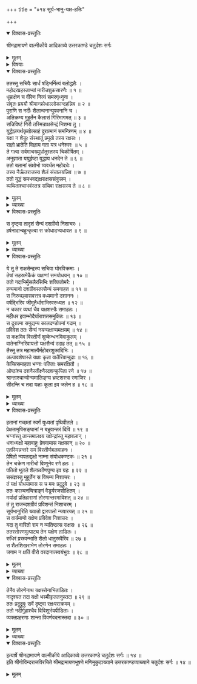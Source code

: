 +++
title = "०१४ सूर्य-भानु-यक्ष-हतिः"

+++

<details open><summary>विश्वास-प्रस्तुतिः</summary>

श्रीमद्रामायणे वाल्मीकीये आदिकाव्ये उत्तरकाण्डे चतुर्दशः सर्गः
</details>

<details><summary>मूलम्</summary>

श्रीमद्रामायणे वाल्मीकीये आदिकाव्ये उत्तरकाण्डे चतुर्दशः सर्गः
</details>

<details><summary>विषयाः</summary>

त्रैलोक्य-विजय-प्रतिज्ञान-पूर्वकं  
प्रहस्तादि-सचिवैः सेनया च सह  
निर्गतेन रावणेन  
प्रथमं कुबेर-जयाय कैलासं प्रतिगमनम् ॥ १ ॥  
कुबेर-सेनाभिः सह युध्यता रावणेन  
सूर्य-भानु-नामक--यक्ष-वधे यक्ष-सेनाभी रावण-भयात् पलायनम् ॥ २ ॥
</details>

<details open><summary>विश्वास-प्रस्तुतिः</summary>

ततस्तु सचिवैः सार्धं षड्भिर्नित्यं बलोद्धतैः ।  
महोदरप्रहस्ताभ्यां मारीचशुकसारणैः ॥ १ ॥  
धूम्राक्षेण च वीरेण नित्यं समरगृध्नुना ।  
संवृतः प्रययौ श्रीमान्क्रोधाल्लोकान्दहन्निव ॥ २ ॥  
पुराणि स नदीः शैलान्वनान्युपवनानि च ।  
अतिक्रम्य मुहूर्तेन कैलासं गिरिमागमत् ॥ ३ ॥  
सन्निविष्टं गिरौ तस्मिन्राक्षसेन्द्रं निशम्य तु ।  
युद्धेऽत्यर्थकृतोत्साहं दुरात्मानं समन्त्रिणम् ॥ ४ ॥  
यक्षा न शेकुः संस्थातुं प्रमुखे तस्य रक्षसः ।  
राज्ञो भ्रातेति विज्ञाय गता यत्र धनेश्वरः ॥ ५ ॥  
ते गत्वा सर्वमाचख्युर्भ्रातुस्तस्य चिकीर्षितम् ।  
अनुज्ञाता ययुर्हृष्टा युद्धाय धनदेन ते ॥ ६ ॥  
ततो बलानां संक्षोभो व्यवर्धत महोदधेः ।  
तस्य नैर्ऋतराजस्य शैलं संचालयन्निव ॥ ७ ॥  
ततो युद्धं समभवद्यक्षराक्षससंकुलम् ।  
व्यथिताश्चाभवंस्तत्र सचिवा राक्षसस्य ते ॥ ८ ॥
</details>

<details><summary>मूलम्</summary>

ततस्तु सचिवैः सार्धं षड्भिर्नित्यं बलोद्धतैः ।  
महोदरप्रहस्ताभ्यां मारीचशुकसारणैः ॥ १ ॥  
धूम्राक्षेण च वीरेण नित्यं समरगृध्नुना ।  
संवृतः प्रययौ श्रीमान्क्रोधाल्लोकान्दहन्निव ॥ २ ॥  
पुराणि स नदीः शैलान्वनान्युपवनानि च ।  
अतिक्रम्य मुहूर्तेन कैलासं गिरिमागमत् ॥ ३ ॥  
सन्निविष्टं गिरौ तस्मिन्राक्षसेन्द्रं निशम्य तु ।  
युद्धेऽत्यर्थकृतोत्साहं दुरात्मानं समन्त्रिणम् ॥ ४ ॥  
यक्षा न शेकुः संस्थातुं प्रमुखे तस्य रक्षसः ।  
राज्ञो भ्रातेति विज्ञाय गता यत्र धनेश्वरः ॥ ५ ॥  
ते गत्वा सर्वमाचख्युर्भ्रातुस्तस्य चिकीर्षितम् ।  
अनुज्ञाता ययुर्हृष्टा युद्धाय धनदेन ते ॥ ६ ॥  
ततो बलानां संक्षोभो व्यवर्धत महोदधेः ।  
तस्य नैर्ऋतराजस्य शैलं संचालयन्निव ॥ ७ ॥  
ततो युद्धं समभवद्यक्षराक्षससंकुलम् ।  
व्यथिताश्चाभवंस्तत्र सचिवा राक्षसस्य ते ॥ ८ ॥
</details>

<details><summary>व्याख्या</summary>

न शेकुरित्यत्र हेतुमाह – राज्ञो भ्रातेति ॥ ५-८ ॥
</details>

<details open><summary>विश्वास-प्रस्तुतिः</summary>

स दृष्ट्वा तादृशं सैन्यं दशग्रीवो निशाचरः ।  
हर्षनादान्बहून्कृत्वा स क्रोधादभ्यधावत ॥ ९ ॥
</details>

<details><summary>मूलम्</summary>

स दृष्ट्वा तादृशं सैन्यं दशग्रीवो निशाचरः ।  
हर्षनादान्बहून्कृत्वा स क्रोधादभ्यधावत ॥ ९ ॥
</details>

<details><summary>व्याख्या</summary>

हर्षनादं सिंहनादम् ॥ ९ ॥
</details>

<details open><summary>विश्वास-प्रस्तुतिः</summary>

ये तु ते राक्षसेन्द्रस्य सचिवा घोरविक्रमाः ।  
तेषां सहस्रमेकैकं यक्षाणां समयोधयन् ॥ १० ॥  
ततो गदाभिर्मुसलैरसिभिः शक्तितोमरैः ।  
हन्यमानो दशग्रीवस्तत्सैन्यं समगाहत ॥ ११ ॥  
स निरुच्छ्वासवत्तत्र वध्यमानो दशाननः ।  
वर्षद्भिरिव जीमूतैर्धाराभिरवरुध्यत ॥ १२ ॥  
न चकार व्यथां चैव यक्षशस्त्रैः समाहतः ।  
महीधर इवाम्भोदैर्घाराशतसमुक्षितः ॥ १३ ॥  
स दुरात्मा समुद्यम्य कालदण्डोपमां गदाम् ।  
प्रविवेश ततः सैन्यं नयन्यक्षान्यमक्षयम् ॥ १४ ॥  
स कक्षमिव विस्तीर्णं शुष्केन्धनमिवाकुलम् ।  
वातेनाग्निरिवायत्तो यक्षसैन्यं ददाह तत् ॥ १५ ॥  
तैस्तु तत्र महामात्यैर्महोदरशुकादिभिः ।  
अल्पावशेषास्ते यक्षाः कृता वातैरिवाम्बुदाः ॥ १६ ॥  
केचित्समाहता भग्नाः पतिताः समरक्षितौ ।  
ओष्ठांश्च दशनैस्तीक्ष्णैरदशन्कुपिता रणे ॥ १७ ॥  
श्रान्ताश्चान्योन्यमालिङ्ग्य भ्रष्टशस्त्रा रणाजिर ।  
सीदन्ति च तदा यक्षाः कूला इव जलेन ह ॥ १८ ॥
</details>

<details><summary>मूलम्</summary>

ये तु ते राक्षसेन्द्रस्य सचिवा घोरविक्रमाः ।  
तेषां सहस्रमेकैकं यक्षाणां समयोधयन् ॥ १० ॥  
ततो गदाभिर्मुसलैरसिभिः शक्तितोमरैः ।  
हन्यमानो दशग्रीवस्तत्सैन्यं समगाहत ॥ ११ ॥  
स निरुच्छ्वासवत्तत्र वध्यमानो दशाननः ।  
वर्षद्भिरिव जीमूतैर्धाराभिरवरुध्यत ॥ १२ ॥  
न चकार व्यथां चैव यक्षशस्त्रैः समाहतः ।  
महीधर इवाम्भोदैर्घाराशतसमुक्षितः ॥ १३ ॥  
स दुरात्मा समुद्यम्य कालदण्डोपमां गदाम् ।  
प्रविवेश ततः सैन्यं नयन्यक्षान्यमक्षयम् ॥ १४ ॥  
स कक्षमिव विस्तीर्णं शुष्केन्धनमिवाकुलम् ।  
वातेनाग्निरिवायत्तो यक्षसैन्यं ददाह तत् ॥ १५ ॥  
तैस्तु तत्र महामात्यैर्महोदरशुकादिभिः ।  
अल्पावशेषास्ते यक्षाः कृता वातैरिवाम्बुदाः ॥ १६ ॥  
केचित्समाहता भग्नाः पतिताः समरक्षितौ ।  
ओष्ठांश्च दशनैस्तीक्ष्णैरदशन्कुपिता रणे ॥ १७ ॥  
श्रान्ताश्चान्योन्यमालिङ्ग्य भ्रष्टशस्त्रा रणाजिर ।  
सीदन्ति च तदा यक्षाः कूला इव जलेन ह ॥ १८ ॥
</details>

<details><summary>व्याख्या</summary>

सहस्राणां यक्षाणामेकैकं सहस्रं प्रत्येकमयोधयन् ॥ १०-१८ ॥
</details>

<details open><summary>विश्वास-प्रस्तुतिः</summary>

हतानां गच्छतां स्वर्गं युध्यतां पृथिवीतले ।  
प्रेक्षतामृषिसङ्घानां न बभ्रुवान्तरं दिवि ॥ १९ ॥  
भग्नांस्तु तान्समालक्ष्य यक्षेन्द्रांस्तु महाबलान् ।  
धनाध्यक्षो महाबाहुः प्रेषयामास यक्षकान् ॥ २० ॥  
एतस्मिन्नन्तरे राम विस्तीर्णबलवाहनः ।  
प्रेषितो न्यपतद्यक्षो नाम्ना संयोधकण्टकः ॥ २१ ॥  
तेन चक्रेण मारीचो विष्णुनेव रणे हतः ।  
पतितो भूतले शैलात्क्षीणपुण्य इव ग्रहः ॥ २२ ॥  
ससंज्ञस्तु मुहूर्तेन स विश्रम्य निशाचरः ।  
तं यक्षं योधयामास स च ममः प्रदुद्रुवे ॥ २३ ॥  
ततः काञ्चनचित्राङ्गं वैडूर्यरजसोक्षितम् ।  
मर्यादां प्रतिहाराणां तोरणान्तरमाविशत् ॥ २४ ॥  
तं तु राजन्दशग्रीवं प्रविशन्तं निशाचरम् ।  
सूर्यभानुरिति ख्यातो द्वारपालो न्यवारयत् ॥ २५ ॥  
स वार्यमाणो यक्षेण प्रविवेश निशाचरः ।  
यदा तु वारितो राम न व्यतिष्ठत्स राक्षसः ॥ २६ ॥  
ततस्तोरणमुत्पाट्य तेन यक्षेण ताडितः ।  
रुधिरं प्रस्रवन्भाति शैलो धातुस्रवैरिव ॥ २७ ॥  
स शैलशिखराभेण तोरणेन समाहतः ।  
जगाम न क्षतिं वीरो वरदानात्स्वयंभुवः ॥ २८ ॥
</details>

<details><summary>मूलम्</summary>

हतानां गच्छतां स्वर्गं युध्यतां पृथिवीतले ।  
प्रेक्षतामृषिसङ्घानां न बभ्रुवान्तरं दिवि ॥ १९ ॥  
भग्नांस्तु तान्समालक्ष्य यक्षेन्द्रांस्तु महाबलान् ।  
धनाध्यक्षो महाबाहुः प्रेषयामास यक्षकान् ॥ २० ॥  
एतस्मिन्नन्तरे राम विस्तीर्णबलवाहनः ।  
प्रेषितो न्यपतद्यक्षो नाम्ना संयोधकण्टकः ॥ २१ ॥  
तेन चक्रेण मारीचो विष्णुनेव रणे हतः ।  
पतितो भूतले शैलात्क्षीणपुण्य इव ग्रहः ॥ २२ ॥  
ससंज्ञस्तु मुहूर्तेन स विश्रम्य निशाचरः ।  
तं यक्षं योधयामास स च ममः प्रदुद्रुवे ॥ २३ ॥  
ततः काञ्चनचित्राङ्गं वैडूर्यरजसोक्षितम् ।  
मर्यादां प्रतिहाराणां तोरणान्तरमाविशत् ॥ २४ ॥  
तं तु राजन्दशग्रीवं प्रविशन्तं निशाचरम् ।  
सूर्यभानुरिति ख्यातो द्वारपालो न्यवारयत् ॥ २५ ॥  
स वार्यमाणो यक्षेण प्रविवेश निशाचरः ।  
यदा तु वारितो राम न व्यतिष्ठत्स राक्षसः ॥ २६ ॥  
ततस्तोरणमुत्पाट्य तेन यक्षेण ताडितः ।  
रुधिरं प्रस्रवन्भाति शैलो धातुस्रवैरिव ॥ २७ ॥  
स शैलशिखराभेण तोरणेन समाहतः ।  
जगाम न क्षतिं वीरो वरदानात्स्वयंभुवः ॥ २८ ॥
</details>

<details><summary>व्याख्या</summary>

पृथिवीतले युध्यतां हतानामत एव स्वर्गस्थानां तथा व्योम्नि स्थित्वा युद्धं प्रेक्षतां प्रेक्षमाणानामृषिसंघानां च । दिवि आकाशे । अन्तरमवस्थातुमवकाशः न बभूव । व्योन्नि निबिडमभूदित्यर्थः ॥ १९-२८ ॥
</details>

<details open><summary>विश्वास-प्रस्तुतिः</summary>

तेनैव तोरणेनाथ यक्षस्तेनाभिताडितः ।  
नादृश्यत तदा यक्षो भस्मीकृततनुस्तदा ॥ २९ ॥  
ततः प्रदुद्रुवुः सर्वे दृष्ट्वा रक्षःपराक्रमम् ।  
ततो नदीर्गुहाश्चैव विविशुर्भयपीडिताः ।  
व्यक्तप्रहरणाः शान्ता विवर्णवदनास्तदा ॥ ३० ॥
</details>

<details><summary>मूलम्</summary>

तेनैव तोरणेनाथ यक्षस्तेनाभिताडितः ।  
नादृश्यत तदा यक्षो भस्मीकृततनुस्तदा ॥ २९ ॥  
ततः प्रदुद्रुवुः सर्वे दृष्ट्वा रक्षःपराक्रमम् ।  
ततो नदीर्गुहाश्चैव विविशुर्भयपीडिताः ।  
व्यक्तप्रहरणाः शान्ता विवर्णवदनास्तदा ॥ ३० ॥
</details>

<details><summary>व्याख्या</summary>

भस्मीकृततनुरिति । रावणकृततोरणदण्डसमाहननेन चूर्णित इत्यर्थः ॥ २९-३० ॥
</details>

<details open><summary>विश्वास-प्रस्तुतिः</summary>

इत्यार्षे श्रीमद्रामायणे वाल्मीकीये आदिकाव्ये उत्तरकाण्डे चतुर्दशः सर्गः ॥ १४ ॥  
इति श्रीगोविन्दराजविरचिते श्रीमद्रामायणभूषणे मणिमुकुटाख्याने उत्तरकाण्डव्याख्याने चतुर्दशः सर्गः ॥ १४ ॥
</details>

<details><summary>मूलम्</summary>

इत्यार्षे श्रीमद्रामायणे वाल्मीकीये आदिकाव्ये उत्तरकाण्डे चतुर्दशः सर्गः ॥ १४ ॥  
इति श्रीगोविन्दराजविरचिते श्रीमद्रामायणभूषणे मणिमुकुटाख्याने उत्तरकाण्डव्याख्याने चतुर्दशः सर्गः ॥ १४ ॥
</details>

